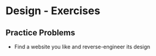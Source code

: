 # Design - Exercises

## Practice Problems
- Find a website you like and reverse-engineer its design
